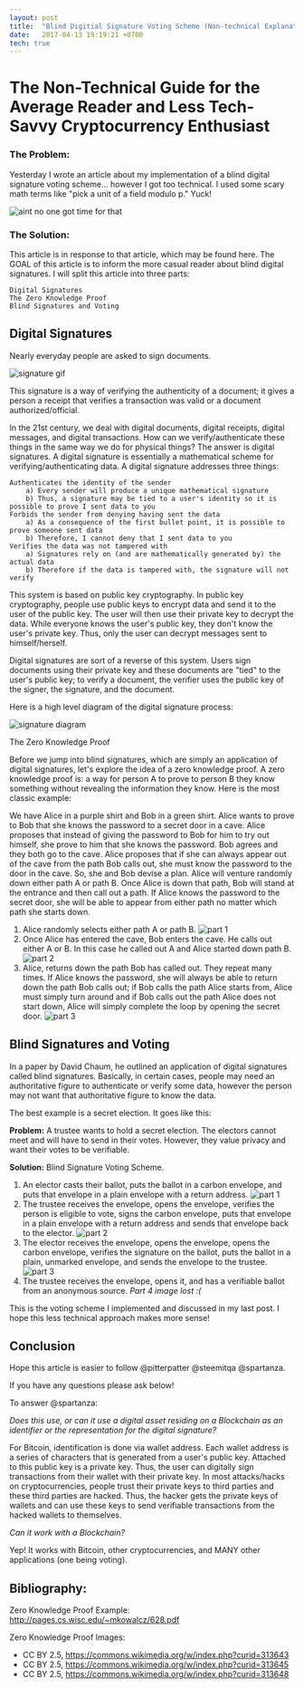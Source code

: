 ```yaml
---
layout: post
title:  "Blind Digitial Signature Voting Scheme (Non-technical Explanation)"
date:   2017-04-13 19:19:21 +0700
tech: true
---
```


# The Non-Technical Guide for the Average Reader and Less Tech-Savvy Cryptocurrency Enthusiast

### The Problem:
Yesterday I wrote an article about my implementation of a blind digital signature voting scheme... however I got too technical. I used some scary math terms like "pick a unit of a field modulo p." Yuck!

![aint no one got time for that](https://steemitimages.com/p/9RTqgzgfVW71fTRU48c6M6Rd8ejgArirceC32AzYpkJzRYCFVBqGsBMSAvDT2Rh8rDzVhCqS6H?format=match&mode=fit)

### The Solution:
This article is in response to that article, which may be found here. The GOAL of this article is to inform the more casual reader about blind digital signatures. I will split this article into three parts:

    Digital Signatures
    The Zero Knowledge Proof
    Blind Signatures and Voting

## Digital Signatures

Nearly everyday people are asked to sign documents.

![signature gif](https://steemitimages.com/p/x7L2VSNEiyAB5Ux7nxRBkJQRxwLWUTqtpGJuMZSt3kitoJ5Tm56FrZ7SPCnfF2AfE2WfX3qiEetG6i1?format=match&mode=fit)

This signature is a way of verifying the authenticity of a document; it gives a person a receipt that verifies a transaction was valid or a document authorized/official.

In the 21st century, we deal with digital documents, digital receipts, digital messages, and digital transactions. How can we verify/authenticate these things in the same way we do for physical things? The answer is digital signatures. A digital signature is essentially a mathematical scheme for verifying/authenticating data. A digital signature addresses three things:

    Authenticates the identity of the sender
        a) Every sender will produce a unique mathematical signature
        b) Thus, a signature may be tied to a user's identity so it is possible to prove I sent data to you
    Forbids the sender from denying having sent the data
        a) As a consequence of the first bullet point, it is possible to prove someone sent data
        b) Therefore, I cannot deny that I sent data to you
    Verifies the data was not tampered with
        a) Signatures rely on (and are mathematically generated by) the actual data
        b) Therefore if the data is tampered with, the signature will not verify

This system is based on public key cryptography. In public key cryptography, people use public keys to encrypt data and send it to the user of the public key. The user will then use their private key to decrypt the data. While everyone knows the user's public key, they don't know the user's private key. Thus, only the user can decrypt messages sent to himself/herself.

Digital signatures are sort of a reverse of this system. Users sign documents using their private key and these documents are "tied" to the user's public key; to verify a document, the verifier uses the public key of the signer, the signature, and the document.

Here is a high level diagram of the digital signature process:

![signature diagram](https://steemitimages.com/DQmSCNXq5ET3PmxS7czRgi6Nhm2DqDX2sHY4mQKPreQSUHa/Screen%20Shot%202017-04-26%20at%2010.11.14%20AM.png)

The Zero Knowledge Proof

Before we jump into blind signatures, which are simply an application of digital signatures, let's explore the idea of a zero knowledge proof. A zero knowledge proof is: a way for person A to prove to person B they know something without revealing the information they know. Here is the most classic example:

We have Alice in a purple shirt and Bob in a green shirt. Alice wants to prove to Bob that she knows the password to a secret door in a cave. Alice proposes that instead of giving the password to Bob for him to try out himself, she prove to him that she knows the password. Bob agrees and they both go to the cave. Alice proposes that if she can always appear out of the cave from the path Bob calls out, she must know the password to the door in the cave. So, she and Bob devise a plan. Alice will venture randomly down either path A or path B. Once Alice is down that path, Bob will stand at the entrance and then call out a path. If Alice knows the password to the secret door, she will be able to appear from either path no matter which path she starts down.

1. Alice randomly selects either path A or path B.
![part 1](https://steemitimages.com/p/23KQwnti57su7HZA5xrZrYQY4ZmwmqQtUPDSTh1dFN8Zf9wUbHnoQxPwdXSP96NwWUGgFsq6Y1BRn6HV7PTEr15B2AdCxHt?format=match&mode=fit&width=640)
2. Once Alice has entered the cave, Bob enters the cave. He calls out either A or B. In this case he called out A and Alice started down path B.
![part 2](https://steemitimages.com/p/23KQwnti57su7HZA5xrZrYQY4ZmwmqQtUPDSTh1dFN8Zf9wUbHnoQxPwdXSP96NwWTzwDXC8P1gqjp6tYEwuZbXSsWmrPfk?format=match&mode=fit&width=640)
3. Alice, returns down the path Bob has called out. They repeat many times. If Alice knows the password, she will always be able to return down the path Bob calls out; if Bob calls the path Alice starts from, Alice must simply turn around and if Bob calls out the path Alice does not start down, Alice will simply complete the loop by opening the secret door.
![part 3](https://steemitimages.com/p/23KQwnti57su7HZA5xrZrYQY4ZmwmqQtUPDSTh1dFN8Zf9wUbHnoQxPwdXSP96NwWTTT8f8XEMBAH4nTLWuFZD92u8qg8wx?format=match&mode=fit&width=640)

## Blind Signatures and Voting

In a paper by David Chaum, he outlined an application of digital signatures called blind signatures. Basically, in certain cases, people may need an authoritative figure to authenticate or verify some data, however the person may not want that authoritative figure to know the data.

The best example is a secret election. It goes like this:

**Problem:** A trustee wants to hold a secret election. The electors cannot meet and will have to send in their votes. However, they value privacy and want their votes to be verifiable.

**Solution:** Blind Signature Voting Scheme.

1. An elector casts their ballot, puts the ballot in a carbon envelope, and puts that envelope in a plain envelope with a return address.
![part 1](https://steemitimages.com/DQmdzqH9HrWmTA6YF7j33vCqhz57hz9SwL2PmkHM4rHWvXp/Screen%20Shot%202017-04-26%20at%2010.29.29%20AM.png)
2. The trustee receives the envelope, opens the envelope, verifies the person is eligible to vote, signs the carbon envelope, puts that envelope in a plain envelope with a return address and sends that envelope back to the elector.
![part 2](https://steemitimages.com/p/8DAuGnTQCLpunQuGfHnXTmxWbRQScCVGspXNWFwLnb6mKKuFXo3yDP1gwGJSmykngwZ8ymXeP33Y8xEG1BjY8EieGpWn8ekKyv26UkvaqcxG2TqY86kdvqRq1Dbcv5r16NqfQ8qSh1P4hxcmY71b6NPCkcr72zqAr7SmUZioq66?format=match&mode=fit&width=640)
3. The elector receives the envelope, opens the envelope, opens the carbon envelope, verifies the signature on the ballot, puts the ballot in a plain, unmarked envelope, and sends the envelope to the trustee.
![part 3](https://steemitimages.com/DQmT9cunUQn5iBFf7j52agfSG3G1r9Djw39ZrEzynTRdds3/Screen%20Shot%202017-04-26%20at%2010.29.57%20AM.png)
4. The trustee receives the envelope, opens it, and has a verifiable ballot from an anonymous source.
*Part 4 image lost :(*

This is the voting scheme I implemented and discussed in my last post. I hope this less technical approach makes more sense!

## Conclusion

Hope this article is easier to follow @pitterpatter @steemitqa @spartanza.

If you have any questions please ask below!

To answer @spartanza:

*Does this use, or can it use a digital asset residing on a Blockchain as an identifier or the representation for the digital signature?*

For Bitcoin, identification is done via wallet address. Each wallet address is a series of characters that is generated from a user's public key. Attached to this public key is a private key. Thus, the user can digitally sign transactions from their wallet with their private key. In most attacks/hacks on cryptocurrencies, people trust their private keys to third parties and these third parties are hacked. Thus, the hacker gets the private keys of wallets and can use these keys to send verifiable transactions from the hacked wallets to themselves.

*Can it work with a Blockchain?*

Yep! It works with Bitcoin, other cryptocurrencies, and MANY other applications (one being voting).

## Bibliography:

Zero Knowledge Proof Example:
http://pages.cs.wisc.edu/~mkowalcz/628.pdf

Zero Knowledge Proof Images:
* CC BY 2.5, https://commons.wikimedia.org/w/index.php?curid=313643
* CC BY 2.5, https://commons.wikimedia.org/w/index.php?curid=313645
* CC BY 2.5, https://commons.wikimedia.org/w/index.php?curid=313648